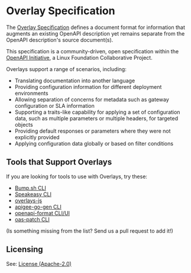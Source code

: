# Overlay Specification

The [Overlay Specification](https://spec.openapis.org/overlay/latest.html) defines a document format for information that augments an existing OpenAPI description yet remains separate from the OpenAPI description's source document(s).

This specification is a community-driven, open specification within the [OpenAPI Initiative](https://www.openapis.org/), a Linux Foundation Collaborative Project.

Overlays support a range of scenarios, including:

- Translating documentation into another language
- Providing configuration information for different deployment environments
- Allowing separation of concerns for metadata such as gateway configuration or SLA information
- Supporting a traits-like capability for applying a set of configuration data, such as multiple parameters or multiple headers, for targeted objects
- Providing default responses or parameters where they were not explicitly provided
- Applying configuration data globally or based on filter conditions

## Tools that Support Overlays

If you are looking for tools to use with Overlays, try these:

- [Bump.sh CLI](https://github.com/bump-sh/cli)
- [Speakeasy CLI](https://www.speakeasy.com/docs/speakeasy-cli/getting-started)
- [overlays-js](https://github.com/lornajane/openapi-overlays-js)
- [apigee-go-gen CLI](https://apigee.github.io/apigee-go-gen/transform/commands/oas-overlay/)
- [openapi-format CLI/UI](https://github.com/thim81/openapi-format)
- [oas-patch CLI](https://github.com/mcroissant/oas_patcher)

(Is something missing from the list? Send us a pull request to add it!)

## Licensing

See: [License (Apache-2.0)](./LICENSE)
